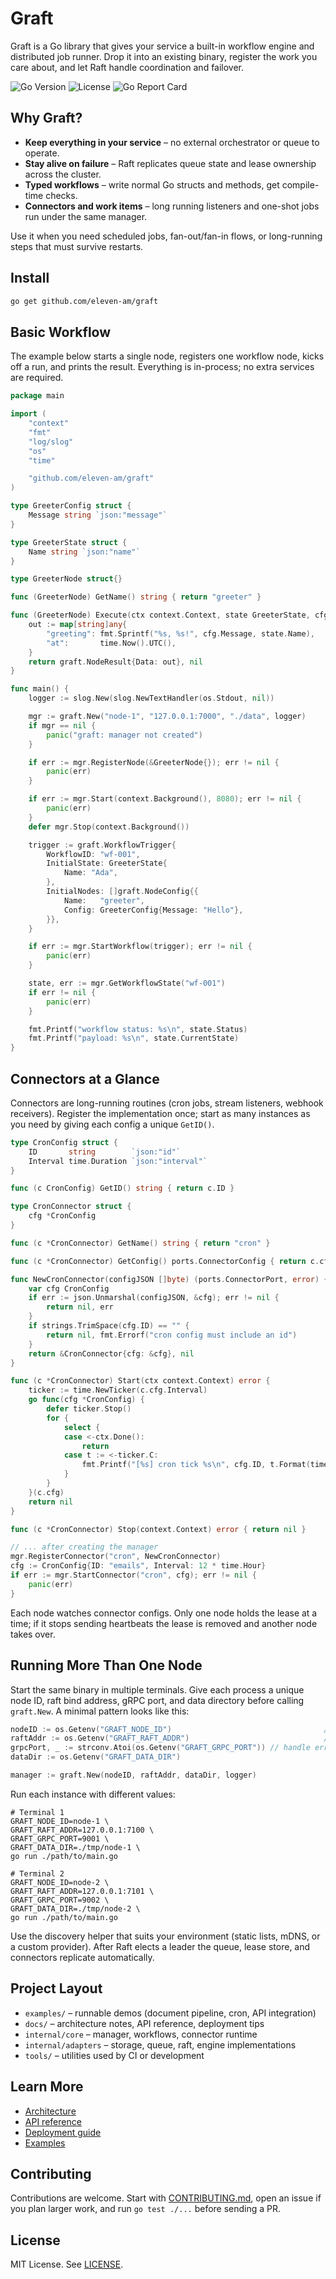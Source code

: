 # Graft

Graft is a Go library that gives your service a built-in workflow engine and distributed job runner. Drop it into an existing binary, register the work you care about, and let Raft handle coordination and failover.

![Go Version](https://img.shields.io/github/go-mod/go-version/eleven-am/graft) ![License](https://img.shields.io/github/license/eleven-am/graft) ![Go Report Card](https://goreportcard.com/badge/github.com/eleven-am/graft)

## Why Graft?

- **Keep everything in your service** – no external orchestrator or queue to operate.
- **Stay alive on failure** – Raft replicates queue state and lease ownership across the cluster.
- **Typed workflows** – write normal Go structs and methods, get compile-time checks.
- **Connectors and work items** – long running listeners and one-shot jobs run under the same manager.

Use it when you need scheduled jobs, fan-out/fan-in flows, or long-running steps that must survive restarts.

## Install

```bash
go get github.com/eleven-am/graft
```

## Basic Workflow

The example below starts a single node, registers one workflow node, kicks off a run, and prints the result. Everything is in-process; no extra services are required.

```go
package main

import (
    "context"
    "fmt"
    "log/slog"
    "os"
    "time"

    "github.com/eleven-am/graft"
)

type GreeterConfig struct {
    Message string `json:"message"`
}

type GreeterState struct {
    Name string `json:"name"`
}

type GreeterNode struct{}

func (GreeterNode) GetName() string { return "greeter" }

func (GreeterNode) Execute(ctx context.Context, state GreeterState, cfg GreeterConfig) (graft.NodeResult, error) {
    out := map[string]any{
        "greeting": fmt.Sprintf("%s, %s!", cfg.Message, state.Name),
        "at":       time.Now().UTC(),
    }
    return graft.NodeResult{Data: out}, nil
}

func main() {
    logger := slog.New(slog.NewTextHandler(os.Stdout, nil))

    mgr := graft.New("node-1", "127.0.0.1:7000", "./data", logger)
    if mgr == nil {
        panic("graft: manager not created")
    }

    if err := mgr.RegisterNode(&GreeterNode{}); err != nil {
        panic(err)
    }

    if err := mgr.Start(context.Background(), 8080); err != nil {
        panic(err)
    }
    defer mgr.Stop(context.Background())

    trigger := graft.WorkflowTrigger{
        WorkflowID: "wf-001",
        InitialState: GreeterState{
            Name: "Ada",
        },
        InitialNodes: []graft.NodeConfig{{
            Name:   "greeter",
            Config: GreeterConfig{Message: "Hello"},
        }},
    }

    if err := mgr.StartWorkflow(trigger); err != nil {
        panic(err)
    }

    state, err := mgr.GetWorkflowState("wf-001")
    if err != nil {
        panic(err)
    }

    fmt.Printf("workflow status: %s\n", state.Status)
    fmt.Printf("payload: %s\n", state.CurrentState)
}
```

## Connectors at a Glance

Connectors are long-running routines (cron jobs, stream listeners, webhook receivers). Register the implementation once; start as many instances as you need by giving each config a unique `GetID()`.

```go
type CronConfig struct {
    ID       string        `json:"id"`
    Interval time.Duration `json:"interval"`
}

func (c CronConfig) GetID() string { return c.ID }

type CronConnector struct {
    cfg *CronConfig
}

func (c *CronConnector) GetName() string { return "cron" }

func (c *CronConnector) GetConfig() ports.ConnectorConfig { return c.cfg }

func NewCronConnector(configJSON []byte) (ports.ConnectorPort, error) {
    var cfg CronConfig
    if err := json.Unmarshal(configJSON, &cfg); err != nil {
        return nil, err
    }
    if strings.TrimSpace(cfg.ID) == "" {
        return nil, fmt.Errorf("cron config must include an id")
    }
    return &CronConnector{cfg: &cfg}, nil
}

func (c *CronConnector) Start(ctx context.Context) error {
    ticker := time.NewTicker(c.cfg.Interval)
    go func(cfg *CronConfig) {
        defer ticker.Stop()
        for {
            select {
            case <-ctx.Done():
                return
            case t := <-ticker.C:
                fmt.Printf("[%s] cron tick %s\n", cfg.ID, t.Format(time.RFC3339))
            }
        }
    }(c.cfg)
    return nil
}

func (c *CronConnector) Stop(context.Context) error { return nil }

// ... after creating the manager
mgr.RegisterConnector("cron", NewCronConnector)
cfg := CronConfig{ID: "emails", Interval: 12 * time.Hour}
if err := mgr.StartConnector("cron", cfg); err != nil {
    panic(err)
}
```

Each node watches connector configs. Only one node holds the lease at a time; if it stops sending heartbeats the lease is removed and another node takes over.

## Running More Than One Node

Start the same binary in multiple terminals. Give each process a unique node ID, raft bind address, gRPC port, and data directory before calling `graft.New`. A minimal pattern looks like this:

```go
nodeID := os.Getenv("GRAFT_NODE_ID")                                  // e.g. "node-1"
raftAddr := os.Getenv("GRAFT_RAFT_ADDR")                              // e.g. "127.0.0.1:7100"
grpcPort, _ := strconv.Atoi(os.Getenv("GRAFT_GRPC_PORT")) // handle errors in production
dataDir := os.Getenv("GRAFT_DATA_DIR")

manager := graft.New(nodeID, raftAddr, dataDir, logger)
```

Run each instance with different values:

```
# Terminal 1
GRAFT_NODE_ID=node-1 \
GRAFT_RAFT_ADDR=127.0.0.1:7100 \
GRAFT_GRPC_PORT=9001 \
GRAFT_DATA_DIR=./tmp/node-1 \
go run ./path/to/main.go

# Terminal 2
GRAFT_NODE_ID=node-2 \
GRAFT_RAFT_ADDR=127.0.0.1:7101 \
GRAFT_GRPC_PORT=9002 \
GRAFT_DATA_DIR=./tmp/node-2 \
go run ./path/to/main.go
```

Use the discovery helper that suits your environment (static lists, mDNS, or a custom provider). After Raft elects a leader the queue, lease store, and connectors replicate automatically.

## Project Layout

- `examples/` – runnable demos (document pipeline, cron, API integration)
- `docs/` – architecture notes, API reference, deployment tips
- `internal/core` – manager, workflows, connector runtime
- `internal/adapters` – storage, queue, raft, engine implementations
- `tools/` – utilities used by CI or development

## Learn More

- [Architecture](./docs/ARCHITECTURE.md)
- [API reference](./docs/API.md)
- [Deployment guide](./docs/DEPLOYMENT.md)
- [Examples](./examples)

## Contributing

Contributions are welcome. Start with [CONTRIBUTING.md](CONTRIBUTING.md), open an issue if you plan larger work, and run `go test ./...` before sending a PR.

## License

MIT License. See [LICENSE](LICENSE).
